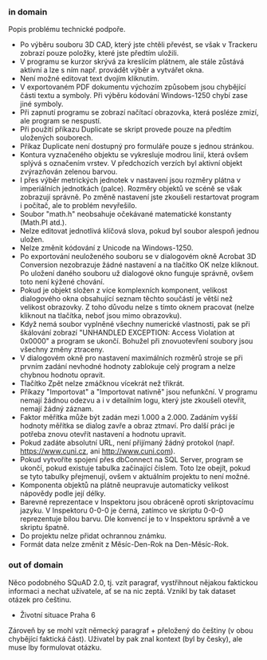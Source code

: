 ### in domain
Popis problému technické podpoře.

- Po výběru souboru 3D CAD, který jste chtěli převést, se však v Trackeru zobrazí pouze položky, které jste předtím uložili.
- V programu se kurzor skrývá za kreslícím plátnem, ale stále zůstává aktivní a lze s ním např. provádět výběr a vytvářet okna.
- Není možné editovat text dvojím kliknutím.
- V exportovaném PDF dokumentu výchozím způsobem jsou chybějící části textu a symboly. Při výběru kódování Windows-1250 chybí zase jiné symboly.
- Při zapnutí programu se zobrazí načítací obrazovka, která posléze zmizí, ale program se nespustí.
- Při použití příkazu Duplicate se skript provede pouze na předtím uložených souborech.
- Příkaz Duplicate není dostupný pro formuláře pouze s jednou stránkou.
- Kontura vyznačeného objektu se vykresluje modrou linií, která ovšem splývá s označením vrstev. V předchozích verzích byl aktivní objekt zvýrazňován zelenou barvou.
- I přes výběr metrických jednotek v nastavení jsou rozměry plátna v imperiálních jednotkách (palce). Rozměry objektů ve scéně se však zobrazují správně. Po změně nastavení jste zkoušeli restartovat program i počítač, ale to problém nevyřešilo.
- Soubor "math.h" neobsahuje očekávané matematické konstanty (Math.PI atd.).
- Nelze editovat jednotlivá klíčová slova, pokud byl soubor alespoň jednou uložen.
- Nelze změnit kódování z Unicode na Windows-1250.
- Po exportování neuloženého souboru se v dialogovém okně Acrobat 3D Conversion nezobrazuje žádné nastavení a na tlačítko OK nelze kliknout. Po uložení daného souboru už dialogové okno funguje správně, ovšem toto není kýžené chování.
- Pokud je objekt složen z více komplexních komponent, velikost dialogového okna obsahující seznam těchto součástí je větší než velikost obrazovky. Z toho důvodu nelze s tímto oknem pracovat (nelze kliknout na tlačítka, neboť jsou mimo obrazovku). 
- Když nemá soubor vyplněné všechny numerické vlastnosti, pak se při škálování zobrazí "UNHANDLED EXCEPTION: Access Violation at 0x0000" a program se ukončí. Bohužel při znovuotevření soubory jsou všechny změny ztraceny.
- V dialogovém okně pro nastavení maximálních rozměrů stroje se při prvním zadání nevhodné hodnoty  zablokuje celý program a nelze chybnou hodnotu opravit.
- Tlačítko Zpět nelze zmáčknou vícekrát než třikrát.
- Příkazy "Importovat" a "Importovat nativně" jsou nefunkční. V programu nemají žádnou odezvu a i v detailním logu, který jste zkoušeli otevřít, nemají žádný záznam.
- Faktor měřítka může být zadán mezi 1.000 a 2.000. Zadáním vyšší hodnoty měřítka se dialog zavře a obraz ztmaví. Pro další práci je potřeba znovu otevřít nastavení a hodnotu upravit.
- Pokud zadáte absolutní URL, není přijímaný žádný protokol (např. https://www.cuni.cz, ani http://www.cuni.com).
- Pokud vytvoříte spojení přes dbConnect na SQL Server, program se ukončí, pokud existuje tabulka začínající číslem. Toto lze obejít, pokud se tyto tabulky přejmenují, ovšem v aktuálním projektu to není možné.
- Komponenta objektů na plátně neupravuje automaticky velikost nápovědy podle její délky. 
- Barevné reprezentace v Inspektoru jsou obráceně oproti skriptovacímu jazyku. V Inspektoru 0-0-0 je černá, zatímco ve skriptu 0-0-0 reprezentuje bílou barvu. Dle konvencí je to v Inspektoru správně a ve skriptu špatně.
- Do projektu nelze přidat ochrannou známku.
- Formát data nelze změnit z Měsíc-Den-Rok na Den-Měsíc-Rok.

### out of domain
Něco podobného SQuAD 2.0, tj. vzít paragraf, vystřihnout nějakou faktickou informaci a nechat uživatele, ať se na nic zeptá.
Vznikl by tak dataset otázek pro češtinu.

- Životní situace Praha 6

Zároveň by se mohl vzít německý paragraf + přeložený do češtiny (v obou chybějící faktická část). Uživatel by pak znal kontext (byl by česky), ale muse lby formulovat otázku.
